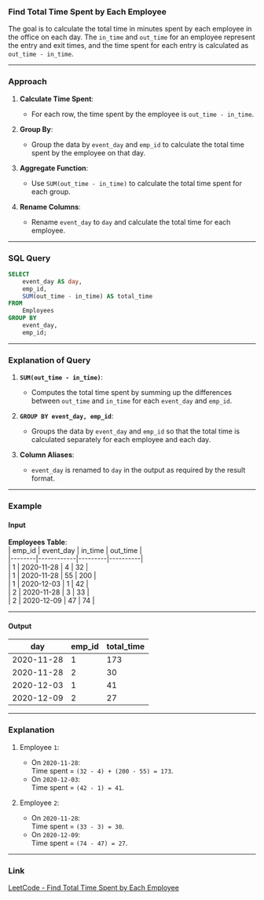 ### **Find Total Time Spent by Each Employee**

The goal is to calculate the total time in minutes spent by each employee in the office on each day. The `in_time` and `out_time` for an employee represent the entry and exit times, and the time spent for each entry is calculated as `out_time - in_time`.

---

### **Approach**

1. **Calculate Time Spent**:
   - For each row, the time spent by the employee is `out_time - in_time`.

2. **Group By**:
   - Group the data by `event_day` and `emp_id` to calculate the total time spent by the employee on that day.

3. **Aggregate Function**:
   - Use `SUM(out_time - in_time)` to calculate the total time spent for each group.

4. **Rename Columns**:
   - Rename `event_day` to `day` and calculate the total time for each employee.

---

### **SQL Query**

```sql
SELECT 
    event_day AS day,
    emp_id,
    SUM(out_time - in_time) AS total_time
FROM 
    Employees
GROUP BY 
    event_day, 
    emp_id;
```

---

### **Explanation of Query**

1. **`SUM(out_time - in_time)`**:
   - Computes the total time spent by summing up the differences between `out_time` and `in_time` for each `event_day` and `emp_id`.

2. **`GROUP BY event_day, emp_id`**:
   - Groups the data by `event_day` and `emp_id` so that the total time is calculated separately for each employee and each day.

3. **Column Aliases**:
   - `event_day` is renamed to `day` in the output as required by the result format.

---

### **Example**

#### **Input**

**Employees Table**:  
| emp_id | event_day  | in_time | out_time |  
|--------|------------|---------|----------|  
| 1      | 2020-11-28 | 4       | 32       |  
| 1      | 2020-11-28 | 55      | 200      |  
| 1      | 2020-12-03 | 1       | 42       |  
| 2      | 2020-11-28 | 3       | 33       |  
| 2      | 2020-12-09 | 47      | 74       |  

---

#### **Output**

| day        | emp_id | total_time |  
|------------|--------|------------|  
| 2020-11-28 | 1      | 173        |  
| 2020-11-28 | 2      | 30         |  
| 2020-12-03 | 1      | 41         |  
| 2020-12-09 | 2      | 27         |  

---

### **Explanation**

1. Employee `1`:
   - On `2020-11-28`:  
     Time spent = `(32 - 4) + (200 - 55) = 173`.
   - On `2020-12-03`:  
     Time spent = `(42 - 1) = 41`.

2. Employee `2`:
   - On `2020-11-28`:  
     Time spent = `(33 - 3) = 30`.
   - On `2020-12-09`:  
     Time spent = `(74 - 47) = 27`.

---

### **Link**

[LeetCode - Find Total Time Spent by Each Employee](https://leetcode.com/problems/find-total-time-spent-by-each-employee/)
